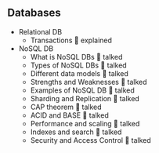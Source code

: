 ﻿## Databases

- Relational DB
  - Transactions 🙋 explained
- NoSQL DB
  - What is NoSQL DBs 📢 talked
  - Types of NoSQL DBs 📢 talked
  - Different data models 📢 talked
  - Strengths and Weaknesses 📢 talked
  - Examples of NoSQL DB 📢 talked
  - Sharding and Replication 📢 talked
  - CAP theorem 📢 talked
  - ACID and BASE 📢 talked
  - Performance and scaling 📢 talked
  - Indexes and search 📢 talked
  - Security and Access Control 📢 talked
